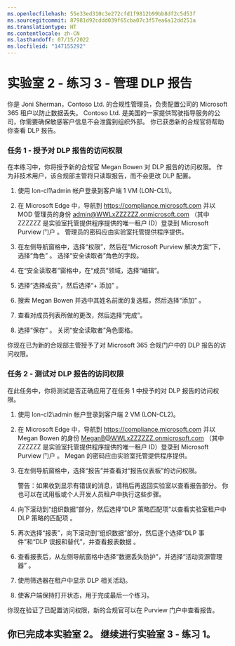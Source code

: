 ```yaml
---
ms.openlocfilehash: 55e33ed310c3e272cfd1f9812b99bb8df2c5d53f
ms.sourcegitcommit: 87981d92cddd039f65cba07c3f57ea6a12dd251a
ms.translationtype: HT
ms.contentlocale: zh-CN
ms.lasthandoff: 07/15/2022
ms.locfileid: "147155292"
---
```

# <a name="lab-2---exercise-3---manage-dlp-reports"></a>实验室 2 - 练习 3 - 管理 DLP 报告

你是 Joni Sherman，Contoso Ltd. 的合规性管理员，负责配置公司的 Microsoft 365 租户以防止数据丢失。 Contoso Ltd. 是美国的一家提供驾驶指导服务的公司，你需要确保敏感客户信息不会泄露到组织外部。 你已获悉新的合规官将帮助你查看 DLP 报告。

### <a name="task-1---grant-access-to-dlp-reports"></a>任务 1 - 授予对 DLP 报告的访问权限

在本练习中，你将授予新的合规官 Megan Bowen 对 DLP 报告的访问权限。 作为非技术用户，该合规部主管将只读取报告，而不会更改 DLP 配置。

1. 使用 lon-cl1\admin 帐户登录到客户端 1 VM (LON-CL1)。

1. 在 Microsoft Edge 中，导航到 https://compliance.microsoft.com 并以 MOD 管理员的身份 admin@WWLxZZZZZZ.onmicrosoft.com （其中 ZZZZZZ 是实验室托管提供程序提供的唯一租户 ID）登录到 Microsoft Purview 门户  。  管理员的密码应由实验室托管提供程序提供。

1. 在左侧导航窗格中，选择“权限”，然后在“Microsoft Purview 解决方案”下，选择“角色”  。   选择“安全读取者”角色的字段。

1. 在“安全读取者”窗格中，在“成员”领域，选择“编辑”。

1. 选择“选择成员”，然后选择“+ 添加” 。

1. 搜索 Megan Bowen 并选中其姓名前面的复选框，然后选择“添加” 。

1. 查看对成员列表所做的更改，然后选择“完成”。

1. 选择“保存”  。 关闭“安全读取者”角色窗格。

你现在已为新的合规部主管授予了对 Microsoft 365 合规门户中的 DLP 报告的访问权限。

### <a name="task-2---test-access-to-dlp-reports"></a>任务 2 - 测试对 DLP 报告的访问权限

在此任务中，你将测试是否正确应用了在任务 1 中授予的对 DLP 报告的访问权限。

1. 使用 lon-cl2\admin 帐户登录到客户端 2 VM (LON-CL2)。

1. 在 Microsoft Edge 中，导航到 https://compliance.microsoft.com 并以 Megan Bowen 的身份 MeganB@WWLxZZZZZZ.onmicrosoft.com （其中 ZZZZZZ 是实验室托管提供程序提供的唯一租户 ID）登录到 Microsoft Purview 门户  。  Megan 的密码应由实验室托管提供程序提供。

1. 在左侧导航窗格中，选择“报告”并查看对“报告仪表板”的访问权限。

    警告：如果收到显示有错误的消息，请稍后再返回实验室以查看报告部分。 你也可以在试用版或个人开发人员租户中执行这些步骤。

    [//]: <> (访问报告部分时，实验室租户中会显示一条错误消息。不过，此任务在我们的实验室租户中有效。)

1. 向下滚动到“组织数据”部分，然后选择“DLP 策略匹配项”以查看实验室租户中 DLP 策略的匹配项 。

1. 再次选择“报表”，向下滚动到“组织数据”部分，然后逐个选择“DLP 事件”和“DLP 误报和替代”，并查看报表数据   。 

1. 查看报表后，从左侧导航窗格中选择“数据丢失防护”，并选择“活动资源管理器” 。

1. 使用筛选器在租户中显示 DLP 相关活动。

1. 使客户端保持打开状态，用于完成最后一个练习。

你现在验证了已配置访问权限，新的合规官可以在 Purview 门户中查看报告。

## <a name="you-have-completed-the-lab-2-proceed-to-lab-3---exercise-1"></a>你已完成本实验室 2。 继续进行实验室 3 - 练习 1。
